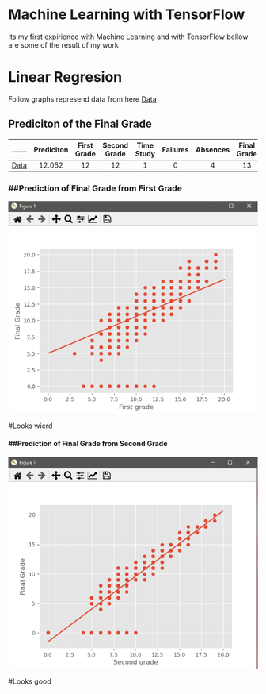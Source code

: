 # Machine Learning with TensorFlow
Its my first expirience with Machine Learning and with TensorFlow bellow are some of the result of my work

<h1>Linear Regresion</h1>
Follow graphs represend data from here <a href="/Tensor Linear Regresion/student-mat.csv">Data</a>

<h2>Prediciton of the Final Grade</h2>

|<img src="/Assets/cut.png"></img>|Prediciton|First Grade|Second Grade|Time Study|Failures|Absences|Final Grade|
| :---:|:---: |:---: |:---: |:---: |:---: |:---: |:---: |
| <a href="/Assets/Dane.png">Data</a>|12.052|12  |12  |1   |0 |4  |13 |


<h3>##Prediction of Final Grade from First Grade</h3>
<img src="/Assets/FirstGrade.png"></img>

#Looks wierd
<h4>##Prediction of Final Grade from Second Grade</h4>
<img src="/Assets/Second Grade.png"></img>

#Looks good
